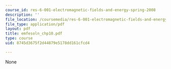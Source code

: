 ```yaml
---
course_id: res-6-001-electromagnetic-fields-and-energy-spring-2008
description: ''
file_location: /coursemedia/res-6-001-electromagnetic-fields-and-energy-spring-2008/8745d3675f2d44879e5178dd161cfcd4_emfesoln_chp10.pdf
file_type: application/pdf
layout: pdf
title: emfesoln_chp10.pdf
type: course
uid: 8745d3675f2d44879e5178dd161cfcd4

---
```

None